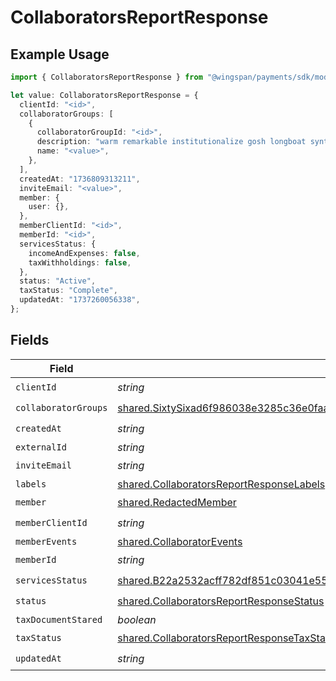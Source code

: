 # CollaboratorsReportResponse

## Example Usage

```typescript
import { CollaboratorsReportResponse } from "@wingspan/payments/sdk/models/shared";

let value: CollaboratorsReportResponse = {
  clientId: "<id>",
  collaboratorGroups: [
    {
      collaboratorGroupId: "<id>",
      description: "warm remarkable institutionalize gosh longboat synthesise",
      name: "<value>",
    },
  ],
  createdAt: "1736809313211",
  inviteEmail: "<value>",
  member: {
    user: {},
  },
  memberClientId: "<id>",
  memberId: "<id>",
  servicesStatus: {
    incomeAndExpenses: false,
    taxWithholdings: false,
  },
  status: "Active",
  taxStatus: "Complete",
  updatedAt: "1737260056338",
};
```

## Fields

| Field                                                                                                                                                                                   | Type                                                                                                                                                                                    | Required                                                                                                                                                                                | Description                                                                                                                                                                             |
| --------------------------------------------------------------------------------------------------------------------------------------------------------------------------------------- | --------------------------------------------------------------------------------------------------------------------------------------------------------------------------------------- | --------------------------------------------------------------------------------------------------------------------------------------------------------------------------------------- | --------------------------------------------------------------------------------------------------------------------------------------------------------------------------------------- |
| `clientId`                                                                                                                                                                              | *string*                                                                                                                                                                                | :heavy_check_mark:                                                                                                                                                                      | N/A                                                                                                                                                                                     |
| `collaboratorGroups`                                                                                                                                                                    | [shared.SixtySixad6f986038e3285c36e0faa5c61b52a02882d1460acb116b601a30abfb6c1d](../../../sdk/models/shared/sixtysixad6f986038e3285c36e0faa5c61b52a02882d1460acb116b601a30abfb6c1d.md)[] | :heavy_check_mark:                                                                                                                                                                      | N/A                                                                                                                                                                                     |
| `createdAt`                                                                                                                                                                             | *string*                                                                                                                                                                                | :heavy_check_mark:                                                                                                                                                                      | N/A                                                                                                                                                                                     |
| `externalId`                                                                                                                                                                            | *string*                                                                                                                                                                                | :heavy_minus_sign:                                                                                                                                                                      | N/A                                                                                                                                                                                     |
| `inviteEmail`                                                                                                                                                                           | *string*                                                                                                                                                                                | :heavy_check_mark:                                                                                                                                                                      | N/A                                                                                                                                                                                     |
| `labels`                                                                                                                                                                                | [shared.CollaboratorsReportResponseLabels](../../../sdk/models/shared/collaboratorsreportresponselabels.md)                                                                             | :heavy_minus_sign:                                                                                                                                                                      | N/A                                                                                                                                                                                     |
| `member`                                                                                                                                                                                | [shared.RedactedMember](../../../sdk/models/shared/redactedmember.md)                                                                                                                   | :heavy_check_mark:                                                                                                                                                                      | N/A                                                                                                                                                                                     |
| `memberClientId`                                                                                                                                                                        | *string*                                                                                                                                                                                | :heavy_check_mark:                                                                                                                                                                      | N/A                                                                                                                                                                                     |
| `memberEvents`                                                                                                                                                                          | [shared.CollaboratorEvents](../../../sdk/models/shared/collaboratorevents.md)                                                                                                           | :heavy_minus_sign:                                                                                                                                                                      | N/A                                                                                                                                                                                     |
| `memberId`                                                                                                                                                                              | *string*                                                                                                                                                                                | :heavy_check_mark:                                                                                                                                                                      | N/A                                                                                                                                                                                     |
| `servicesStatus`                                                                                                                                                                        | [shared.B22a2532acff782df851c03041e55a58727ff8e8805b1738c7dcb4dd1dd2505a](../../../sdk/models/shared/b22a2532acff782df851c03041e55a58727ff8e8805b1738c7dcb4dd1dd2505a.md)               | :heavy_check_mark:                                                                                                                                                                      | N/A                                                                                                                                                                                     |
| `status`                                                                                                                                                                                | [shared.CollaboratorsReportResponseStatus](../../../sdk/models/shared/collaboratorsreportresponsestatus.md)                                                                             | :heavy_check_mark:                                                                                                                                                                      | N/A                                                                                                                                                                                     |
| `taxDocumentStared`                                                                                                                                                                     | *boolean*                                                                                                                                                                               | :heavy_minus_sign:                                                                                                                                                                      | N/A                                                                                                                                                                                     |
| `taxStatus`                                                                                                                                                                             | [shared.CollaboratorsReportResponseTaxStatus](../../../sdk/models/shared/collaboratorsreportresponsetaxstatus.md)                                                                       | :heavy_check_mark:                                                                                                                                                                      | N/A                                                                                                                                                                                     |
| `updatedAt`                                                                                                                                                                             | *string*                                                                                                                                                                                | :heavy_check_mark:                                                                                                                                                                      | N/A                                                                                                                                                                                     |